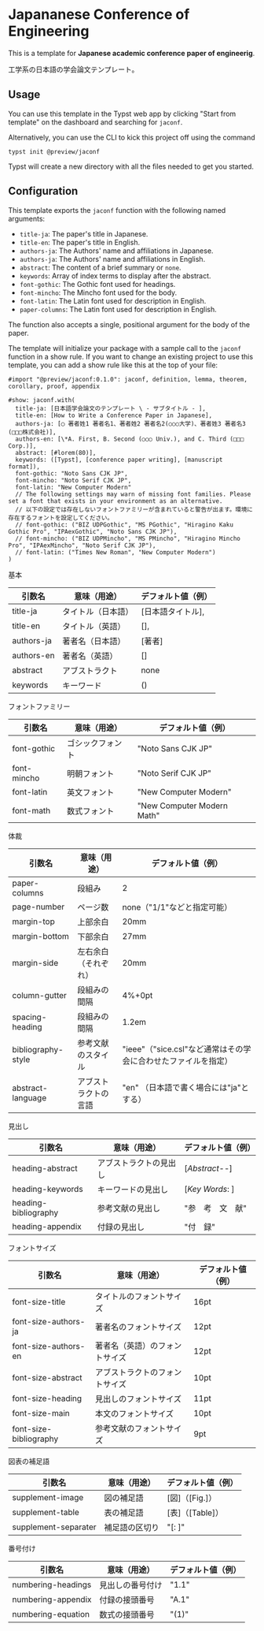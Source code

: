 # Japananese Conference of Engineering

This is a template for **Japanese academic conference paper of engineerig**.

工学系の日本語の学会論文テンプレート。

## Usage

You can use this template in the Typst web app by clicking "Start from template"
on the dashboard and searching for `jaconf`.

Alternatively, you can use the CLI to kick this project off using the command

```
typst init @preview/jaconf
```

Typst will create a new directory with all the files needed to get you started.

## Configuration

This template exports the `jaconf` function with the following named arguments:

- `title-ja`: The paper's title in Japanese.
- `title-en`: The paper's title in English.
- `authors-ja`: The Authors' name and affiliations in Japanese.
- `authors-ja`: The Authors' name and affiliations in English.
- `abstract`: The content of a brief summary or `none`.
- `keywords`: Array of index terms to display after the abstract.
- `font-gothic`: The Gothic font used for headings.
- `font-mincho`: The Mincho font used for the body.
- `font-latin`: The Latin font used for description in English.
- `paper-columns`: The Latin font used for description in English.

The function also accepts a single, positional argument for the body of the
paper.

The template will initialize your package with a sample call to the `jaconf`
function in a show rule. If you want to change an existing project to use this
template, you can add a show rule like this at the top of your file:

```typ
#import "@preview/jaconf:0.1.0": jaconf, definition, lemma, theorem, corollary, proof, appendix

#show: jaconf.with(
  title-ja: [日本語学会論文のテンプレート \ - サブタイトル - ],
  title-en: [How to Write a Conference Paper in Japanese],
  authors-ja: [◯ 著者姓1 著者名1、著者姓2 著者名2(○○○大学)、著者姓3 著者名3 (□□□株式会社)],
  authors-en: [\*A. First, B. Second (○○○ Univ.), and C. Third (□□□ Corp.)],
  abstract: [#lorem(80)],
  keywords: ([Typst], [conference paper writing], [manuscript format]),
  font-gothic: "Noto Sans CJK JP",
  font-mincho: "Noto Serif CJK JP",
  font-latin: "New Computer Modern"
  // The following settings may warn of missing font families. Please set a font that exists in your environment as an alternative.
  // 以下の設定では存在しないフォントファミリーが含まれていると警告が出ます。環境に存在するフォントを設定してください。
  // font-gothic: ("BIZ UDPGothic", "MS PGothic", "Hiragino Kaku Gothic Pro", "IPAexGothic", "Noto Sans CJK JP"),
  // font-mincho: ("BIZ UDPMincho", "MS PMincho", "Hiragino Mincho Pro", "IPAexMincho", "Noto Serif CJK JP"),
  // font-latin: ("Times New Roman", "New Computer Modern")
)
```

基本

引数名 | 意味（用途） | デフォルト値（例）
-- | -- | --
title-ja | タイトル（日本語） | [日本語タイトル],
title-en | タイトル（英語） | [],
authors-ja | 著者名（日本語）| [著者]
authors-en | 著者名（英語）| []
abstract | アブストラクト | none
keywords | キーワード | ()

フォントファミリー

引数名 | 意味（用途） | デフォルト値（例）
-- | -- | --
font-gothic | ゴシックフォント | "Noto Sans CJK JP"
font-mincho | 明朝フォント | "Noto Serif CJK JP"
font-latin | 英文フォント | "New Computer Modern"
font-math | 数式フォント | "New Computer Modern Math"

体裁

引数名 | 意味（用途） | デフォルト値（例）
-- | -- | --
paper-columns | 段組み | 2
page-number | ページ数 | none（"1/1"などと指定可能）
margin-top | 上部余白 | 20mm
margin-bottom | 下部余白 | 27mm
margin-side | 左右余白（それぞれ） | 20mm
column-gutter | 段組みの間隔 | 4%+0pt
spacing-heading | 段組みの間隔 | 1.2em
bibliography-style | 参考文献のスタイル | "ieee"（"sice.csl"など通常はその学会に合わせたファイルを指定）
abstract-language | アブストラクトの言語 | "en" （日本語で書く場合には"ja"とする）

見出し

引数名 | 意味（用途） | デフォルト値（例）
-- | -- | --
heading-abstract | アブストラクトの見出し | [*Abstract--*]
heading-keywords | キーワードの見出し | [*Key Words*: ]
heading-bibliography | 参考文献の見出し | "参　考　文　献"
heading-appendix | 付録の見出し | "付　録"

フォントサイズ

引数名 | 意味（用途） | デフォルト値（例）
-- | -- | --
font-size-title | タイトルのフォントサイズ | 16pt
font-size-authors-ja | 著者名のフォントサイズ | 12pt
font-size-authors-en | 著者名（英語）のフォントサイズ | 12pt
font-size-abstract | アブストラクトのフォントサイズ | 10pt
font-size-heading | 見出しのフォントサイズ | 11pt
font-size-main | 本文のフォントサイズ | 10pt
font-size-bibliography | 参考文献のフォントサイズ | 9pt

図表の補足語

引数名 | 意味（用途） | デフォルト値（例）
-- | -- | --
supplement-image | 図の補足語 | [図]（[Fig.]）
supplement-table | 表の補足語 | [表]（[Table]）
supplement-separater | 補足語の区切り | "[: ]"

番号付け

引数名 | 意味（用途） | デフォルト値（例）
-- | -- | --
numbering-headings | 見出しの番号付け | "1.1"
numbering-appendix | 付録の接頭番号 | "A.1"
numbering-equation | 数式の接頭番号 | "(1)"
